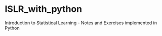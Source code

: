 # ISLR_with_python
Introduction to Statistical Learning - Notes and Exercises implemented in Python
